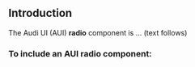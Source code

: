 ## Introduction

The Audi UI (AUI) **radio** component is … (text follows)

### To include an AUI **radio** component:

